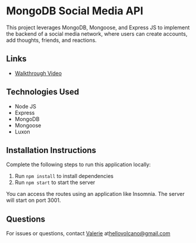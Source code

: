 # MongoDB Social Media API
This project leverages MongoDB, Mongoose, and Express JS to implement the backend of a social media network, where users can create accounts, add thoughts, friends, and reactions. 

## Links
- [Walkthrough Video](http://www.google.com)

## Technologies Used
- Node JS
- Express
- MongoDB
- Mongoose
- Luxon 

## Installation Instructions
Complete the following steps to run this application locally:
1. Run `npm install` to install dependencies
2. Run `npm start` to start the server

You can access the routes using an application like Insomnia. The server will start on port 3001.

## Questions
For issues or questions, contact [Valerie](https://www.github.com/hellovolcano) at[hellovolcano@gmail.com](mailto:hellovolcano@gmail.com)